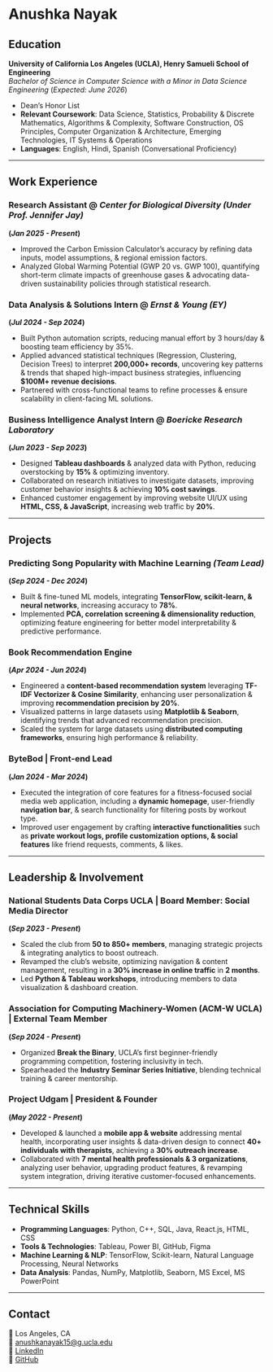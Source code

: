 # Anushka Nayak


## Education
**University of California Los Angeles (UCLA), Henry Samueli School of Engineering**  
_Bachelor of Science in Computer Science with a Minor in Data Science Engineering_ (_Expected: June 2026_)  
- Dean’s Honor List  
- **Relevant Coursework**: Data Science, Statistics, Probability & Discrete Mathematics, Algorithms & Complexity, Software Construction, OS Principles, Computer Organization & Architecture, Emerging Technologies, IT Systems & Operations  
- **Languages**: English, Hindi, Spanish (Conversational Proficiency)  

---

## Work Experience

### **Research Assistant** @ _Center for Biological Diversity (Under Prof. Jennifer Jay)_  
**(_Jan 2025 - Present_)**  
- Improved the Carbon Emission Calculator’s accuracy by refining data inputs, model assumptions, & regional emission factors.  
- Analyzed Global Warming Potential (GWP 20 vs. GWP 100), quantifying short-term climate impacts of greenhouse gases & advocating data-driven sustainability policies through statistical research.  

### **Data Analysis & Solutions Intern** @ _Ernst & Young (EY)_  
**(_Jul 2024 - Sep 2024_)**  
- Built Python automation scripts, reducing manual effort by 3 hours/day & boosting team efficiency by 35%.  
- Applied advanced statistical techniques (Regression, Clustering, Decision Trees) to interpret **200,000+ records**, uncovering key patterns & trends that shaped high-impact business strategies, influencing **$100M+ revenue decisions**.  
- Partnered with cross-functional teams to refine processes & ensure scalability in client-facing ML solutions.  

### **Business Intelligence Analyst Intern** @ _Boericke Research Laboratory_  
**(_Jun 2023 - Sep 2023_)**  
- Designed **Tableau dashboards** & analyzed data with Python, reducing overstocking by **15%** & optimizing inventory.  
- Collaborated on research initiatives to investigate datasets, improving customer behavior insights & achieving **10% cost savings**.  
- Enhanced customer engagement by improving website UI/UX using **HTML, CSS, & JavaScript**, increasing web traffic by **20%**.  

---

## Projects

### **Predicting Song Popularity with Machine Learning** _(Team Lead)_  
**(_Sep 2024 - Dec 2024_)**  
- Built & fine-tuned ML models, integrating **TensorFlow, scikit-learn, & neural networks**, increasing accuracy to **78%**.  
- Implemented **PCA, correlation screening & dimensionality reduction**, optimizing feature engineering for better model interpretability & predictive performance.  

### **Book Recommendation Engine**  
**(_Apr 2024 - Jun 2024_)**  
- Engineered a **content-based recommendation system** leveraging **TF-IDF Vectorizer & Cosine Similarity**, enhancing user personalization & improving **recommendation precision by 20%**.  
- Visualized patterns in large datasets using **Matplotlib & Seaborn**, identifying trends that advanced recommendation precision.  
- Scaled the system for large datasets using **distributed computing frameworks**, ensuring high performance & reliability.  

### **ByteBod | Front-end Lead**  
**(_Jan 2024 - Mar 2024_)**  
- Executed the integration of core features for a fitness-focused social media web application, including a **dynamic homepage**, user-friendly **navigation bar**, & search functionality for filtering posts by workout type.  
- Improved user engagement by crafting **interactive functionalities** such as **private workout logs, profile customization options, & social features** like friend requests, comments, & likes.  

---

## Leadership & Involvement

### **National Students Data Corps UCLA | Board Member: Social Media Director**  
**(_Sep 2023 - Present_)**  
- Scaled the club from **50 to 850+ members**, managing strategic projects & integrating analytics to boost outreach.  
- Revamped the club’s website, optimizing navigation & content management, resulting in a **30% increase in online traffic** in **2 months**.  
- Led **Python & Tableau workshops**, introducing members to data visualization & dashboard creation.  

### **Association for Computing Machinery-Women (ACM-W UCLA) | External Team Member**  
**(_Sep 2024 - Present_)**  
- Organized **Break the Binary**, UCLA’s first beginner-friendly programming competition, fostering inclusivity in tech.  
- Spearheaded the **Industry Seminar Series Initiative**, blending technical training & career mentorship.  

### **Project Udgam | President & Founder**  
**(_May 2022 - Present_)**  
- Developed & launched a **mobile app & website** addressing mental health, incorporating user insights & data-driven design to connect **40+ individuals with therapists**, achieving a **30% outreach increase**.  
- Collaborated with **7 mental health professionals & 3 organizations**, analyzing user behavior, upgrading product features, & revamping system integration, driving iterative customer-focused enhancements.  

---

## Technical Skills

- **Programming Languages**: Python, C++, SQL, Java, React.js, HTML, CSS  
- **Tools & Technologies**: Tableau, Power BI, GitHub, Figma  
- **Machine Learning & NLP**: TensorFlow, Scikit-learn, Natural Language Processing, Neural Networks  
- **Data Analysis**: Pandas, NumPy, Matplotlib, Seaborn, MS Excel, MS PowerPoint  

---

## Contact  
📍 Los Angeles, CA  
📧 [anushkanayak15@g.ucla.edu](mailto:anushkanayak15@g.ucla.edu)  
🔗 [LinkedIn](https://www.linkedin.com/in/anushkanayak15)  
🔗 [GitHub](https://github.com/anushkanayak15)  

